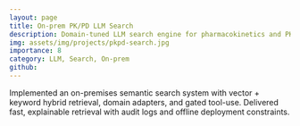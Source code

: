 ```yaml
---
layout: page
title: On-prem PK/PD LLM Search
description: Domain-tuned LLM search engine for pharmacokinetics and PK/PD data retrieval.
img: assets/img/projects/pkpd-search.jpg
importance: 8
category: LLM, Search, On-prem
github:
---
```


Implemented an on-premises semantic search system with vector + keyword hybrid retrieval, domain adapters, and gated tool-use. Delivered fast, explainable retrieval with audit logs and offline deployment constraints.
